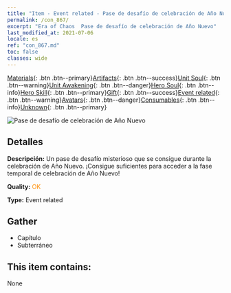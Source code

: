 ```yaml
---
title: "Item - Event related - Pase de desafío de celebración de Año Nuevo"
permalink: /con_867/
excerpt: "Era of Chaos  Pase de desafío de celebración de Año Nuevo"
last_modified_at: 2021-07-06
locale: es
ref: "con_867.md"
toc: false
classes: wide
---
```

 [Materials](/ItemsES/){: .btn .btn--primary}[Artifacts](/ItemsES/Artifacts/){: .btn .btn--success}[Unit Soul](/ItemsES/UnitSoul/){: .btn .btn--warning}[Unit Awakening](/ItemsES/UnitAwakening/){: .btn .btn--danger}[Hero Soul](/ItemsES/HeroSoul/){: .btn .btn--info}[Hero Skill](/ItemsES/HeroSkill/){: .btn .btn--primary}[Gift](/ItemsES/Gift/){: .btn .btn--success}[Event related](/ItemsES/Events/){: .btn .btn--warning}[Avatars](/ItemsES/Avatars/){: .btn .btn--danger}[Consumables](/ItemsES/Consumables/){: .btn .btn--info}[Unknown](/ItemsES/Unknown/){: .btn .btn--primary}

 ![Pase de desafío de celebración de Año Nuevo](/images/t/i_31046.png)

## Detalles
 **Descripción:** Un pase de desafío misterioso que se consigue durante la celebración de Año Nuevo. ¡Consigue suficientes para acceder a la fase temporal de celebración de Año Nuevo!

 **Quality:** <span style="color: #FF8C00">OK</span>

 **Type:** Event related

## Gather

*    Capítulo 
*    Subterráneo 

## This item contains:

  None

